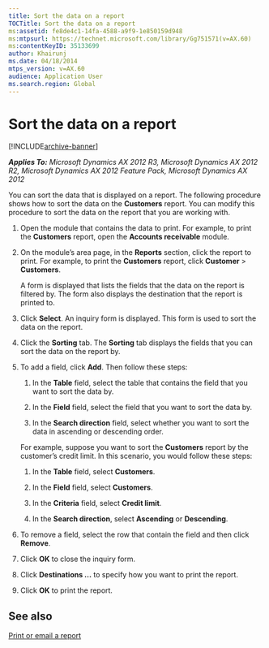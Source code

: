 ```yaml
---
title: Sort the data on a report
TOCTitle: Sort the data on a report
ms:assetid: fe8de4c1-14fa-4588-a9f9-1e850159d948
ms:mtpsurl: https://technet.microsoft.com/library/Gg751571(v=AX.60)
ms:contentKeyID: 35133699
author: Khairunj
ms.date: 04/18/2014
mtps_version: v=AX.60
audience: Application User
ms.search.region: Global
---
```


# Sort the data on a report 


[!INCLUDE[archive-banner](includes/archive-banner.md)]


_**Applies To:** Microsoft Dynamics AX 2012 R3, Microsoft Dynamics AX 2012 R2, Microsoft Dynamics AX 2012 Feature Pack, Microsoft Dynamics AX 2012_

You can sort the data that is displayed on a report. The following procedure shows how to sort the data on the **Customers** report. You can modify this procedure to sort the data on the report that you are working with.

1.  Open the module that contains the data to print. For example, to print the **Customers** report, open the **Accounts receivable** module.

2.  On the module’s area page, in the **Reports** section, click the report to print. For example, to print the **Customers** report, click **Customer** \> **Customers**.
    
    A form is displayed that lists the fields that the data on the report is filtered by. The form also displays the destination that the report is printed to.

3.  Click **Select**. An inquiry form is displayed. This form is used to sort the data on the report.

4.  Click the **Sorting** tab. The **Sorting** tab displays the fields that you can sort the data on the report by.

5.  To add a field, click **Add**. Then follow these steps:
    
    1.  In the **Table** field, select the table that contains the field that you want to sort the data by.
    
    2.  In the **Field** field, select the field that you want to sort the data by.
    
    3.  In the **Search direction** field, select whether you want to sort the data in ascending or descending order.
    
    For example, suppose you want to sort the **Customers** report by the customer’s credit limit. In this scenario, you would follow these steps:
    
    1.  In the **Table** field, select **Customers**.
    
    2.  In the **Field** field, select **Customers**.
    
    3.  In the **Criteria** field, select **Credit limit**.
    
    4.  In the **Search direction**, select **Ascending** or **Descending**.

6.  To remove a field, select the row that contain the field and then click **Remove**.

7.  Click **OK** to close the inquiry form.

8.  Click **Destinations ...** to specify how you want to print the report.

9.  Click **OK** to print the report.

## See also

[Print or email a report](print-or-email-a-report.md)

  


